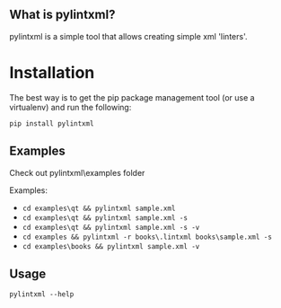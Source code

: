 ## What is pylintxml?

pylintxml is a simple tool that allows creating simple xml 'linters'.

# Installation

The best way is to get the pip package management tool (or use a virtualenv)
and run the following:

`pip install pylintxml`

## Examples

Check out pylintxml\examples folder

Examples:

- `cd examples\qt && pylintxml sample.xml`
- `cd examples\qt && pylintxml sample.xml -s`
- `cd examples\qt && pylintxml sample.xml -s -v`
- `cd examples && pylintxml -r books\.lintxml books\sample.xml -s`
- `cd examples\books && pylintxml sample.xml -v`

## Usage

`pylintxml --help`
